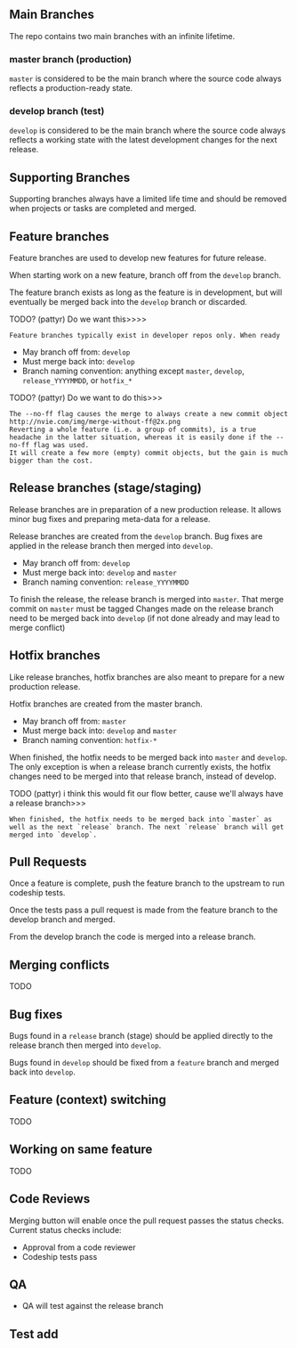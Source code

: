 ## Main Branches
The repo contains two main branches with an infinite lifetime.

### master branch (production)
`master` is considered to be the main branch where the source code always reflects a production-ready state.

### develop branch (test)
`develop` is considered to be the main branch where the source code always reflects a working state with the latest development changes for the next release.

## Supporting Branches
Supporting branches always have a limited life time and should be removed when projects or tasks are completed and merged.

## Feature branches

Feature branches are used to develop new features for future release.

When starting work on a new feature, branch off from the `develop` branch.

The feature branch exists as long as the feature is in development, but will eventually be merged back into the `develop` branch or discarded.

TODO? (pattyr) Do we want this>>>>
```
Feature branches typically exist in developer repos only. When ready
```

* May branch off from: `develop`
* Must merge back into: `develop`
* Branch naming convention: anything except `master`, `develop`, `release_YYYYMMDD`, or `hotfix_*`

TODO? (pattyr) Do we want to do this>>>
```
The --no-ff flag causes the merge to always create a new commit object
http://nvie.com/img/merge-without-ff@2x.png
Reverting a whole feature (i.e. a group of commits), is a true headache in the latter situation, whereas it is easily done if the --no-ff flag was used.
It will create a few more (empty) commit objects, but the gain is much bigger than the cost.
```

## Release branches (stage/staging)

Release branches are in preparation of a new production release. It allows minor bug fixes and preparing meta-data for a release.

Release branches are created from the `develop` branch. Bug fixes are applied in the release branch then merged into `develop`.

* May branch off from: `develop`
* Must merge back into: `develop` and `master`
* Branch naming convention: `release_YYYYMMDD`

To finish the release, the release branch is merged into `master`.
That merge commit on `master` must be tagged
Changes made on the release branch need to be merged back into `develop` (if not done already and may lead to merge conflict)

## Hotfix branches

Like release branches, hotfix branches are also meant to prepare for a new production release.

Hotfix branches are created from the master branch.

* May branch off from: `master`
* Must merge back into: `develop` and `master`
* Branch naming convention: `hotfix-*`

When finished, the hotfix needs to be merged back into `master` and `develop`.
The only exception is when a release branch currently exists, the hotfix changes need to be merged into that release branch, instead of develop.

TODO (pattyr) i think this would fit our flow better, cause we'll always have a release branch>>>
```
When finished, the hotfix needs to be merged back into `master` as well as the next `release` branch. The next `release` branch will get merged into `develop`.
```


## Pull Requests
Once a feature is complete, push the feature branch to the upstream to run codeship tests.

Once the tests pass a pull request is made from the feature branch to the develop branch and merged.

From the develop branch the code is merged into a release branch.

## Merging conflicts
TODO

## Bug fixes
Bugs found in a `release` branch (stage) should be applied directly to the release branch then merged into `develop`.

Bugs found in `develop` should be fixed from a `feature` branch and merged back into `develop`.

## Feature (context) switching
TODO

## Working on same feature
TODO

## Code Reviews

Merging button will enable once the pull request passes the status checks. Current status checks include:

* Approval from a code reviewer
* Codeship tests pass

## QA

* QA will test against the release branch

## Test add
